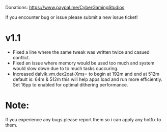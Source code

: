 Donations:
https://www.paypal.me/CyberGamingStudios

If you encounter bug or issue please submit a new issue ticket!

# v1.1
- Fixed a line where the same tweak was written twice and casued conflict.
- Fixed an issue where memory would be used too much and system would slow down due to to much tasks ouccuring.
- Increased dalvik.vm.dex2oat-Xms= to begin at 192m and end at 512m default is: 64m & 512m this will help apps load and run more efficiently.
Set 16pp to enabled for optimal dithering performance.

# Note: 
If you experience any bugs please report them so i can apply any hotfix to them.